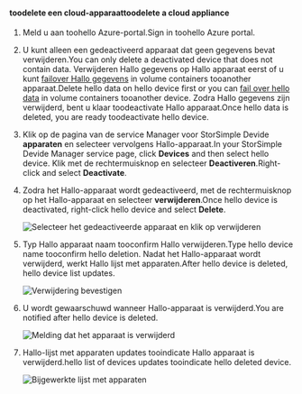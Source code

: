 #### <a name="toodelete-a-cloud-appliance"></a><span data-ttu-id="6e9e2-101">toodelete een cloud-apparaat</span><span class="sxs-lookup"><span data-stu-id="6e9e2-101">toodelete a cloud appliance</span></span>

1. <span data-ttu-id="6e9e2-102">Meld u aan toohello Azure-portal.</span><span class="sxs-lookup"><span data-stu-id="6e9e2-102">Sign in toohello Azure portal.</span></span>
2. <span data-ttu-id="6e9e2-103">U kunt alleen een gedeactiveerd apparaat dat geen gegevens bevat verwijderen.</span><span class="sxs-lookup"><span data-stu-id="6e9e2-103">You can only delete a deactivated device that does not contain data.</span></span> <span data-ttu-id="6e9e2-104">Verwijderen Hallo gegevens op Hallo apparaat eerst of u kunt [failover Hallo gegevens](../articles/storsimple/storsimple-8000-device-failover-cloud-appliance.md) in volume containers tooanother apparaat.</span><span class="sxs-lookup"><span data-stu-id="6e9e2-104">Delete hello data on hello device first or you can [fail over hello data](../articles/storsimple/storsimple-8000-device-failover-cloud-appliance.md) in volume containers tooanother device.</span></span> <span data-ttu-id="6e9e2-105">Zodra Hallo gegevens zijn verwijderd, bent u klaar toodeactivate Hallo apparaat.</span><span class="sxs-lookup"><span data-stu-id="6e9e2-105">Once hello data is deleted, you are ready toodeactivate hello device.</span></span>
3. <span data-ttu-id="6e9e2-106">Klik op de pagina van de service Manager voor StorSimple Devide **apparaten** en selecteer vervolgens Hallo-apparaat.</span><span class="sxs-lookup"><span data-stu-id="6e9e2-106">In your StorSimple Devide Manager service page, click **Devices** and then select hello device.</span></span> <span data-ttu-id="6e9e2-107">Klik met de rechtermuisknop en selecteer **Deactiveren**.</span><span class="sxs-lookup"><span data-stu-id="6e9e2-107">Right-click and select **Deactivate**.</span></span>
4. <span data-ttu-id="6e9e2-108">Zodra het Hallo-apparaat wordt gedeactiveerd, met de rechtermuisknop op het Hallo-apparaat en selecteer **verwijderen**.</span><span class="sxs-lookup"><span data-stu-id="6e9e2-108">Once hello device is deactivated, right-click hello device and select **Delete**.</span></span>

    ![Selecteer het gedeactiveerde apparaat en klik op verwijderen](./media/storsimple-8000-delete-cloud-appliance/delete-cloud-appliance1.png)

5. <span data-ttu-id="6e9e2-110">Typ Hallo apparaat naam tooconfirm Hallo verwijderen.</span><span class="sxs-lookup"><span data-stu-id="6e9e2-110">Type hello device name tooconfirm hello deletion.</span></span> <span data-ttu-id="6e9e2-111">Nadat het Hallo-apparaat wordt verwijderd, werkt Hallo lijst met apparaten.</span><span class="sxs-lookup"><span data-stu-id="6e9e2-111">After hello device is deleted, hello device list updates.</span></span>

    ![Verwijdering bevestigen](./media/storsimple-8000-delete-cloud-appliance/delete-cloud-appliance2.png)

6. <span data-ttu-id="6e9e2-113">U wordt gewaarschuwd wanneer Hallo-apparaat is verwijderd.</span><span class="sxs-lookup"><span data-stu-id="6e9e2-113">You are notified after hello device is deleted.</span></span>

    ![Melding dat het apparaat is verwijderd](./media/storsimple-8000-delete-cloud-appliance/delete-cloud-appliance4.png)

7. <span data-ttu-id="6e9e2-115">Hallo-lijst met apparaten updates tooindicate Hallo apparaat is verwijderd.</span><span class="sxs-lookup"><span data-stu-id="6e9e2-115">hello list of devices updates tooindicate hello deleted device.</span></span>

    ![Bijgewerkte lijst met apparaten](./media/storsimple-8000-delete-cloud-appliance/delete-cloud-appliance5.png)
